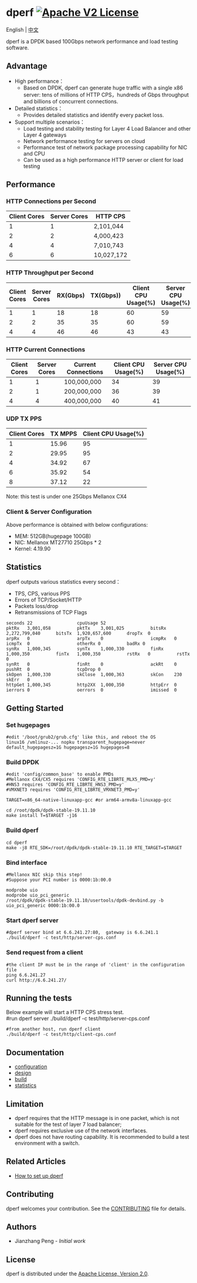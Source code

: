 # dperf [![Apache V2 License](https://img.shields.io/badge/license-Apache%20V2-blue.svg)](https://github.com/baidu/dperf/blob/main/LICENSE)

English | [中文](README-CN.md)

dperf is a DPDK based 100Gbps network performance and load testing software.

## Advantage
- High performance：
  - Based on DPDK, dperf can generate huge traffic with a single x86 server: tens of millions of HTTP CPS，hundreds of Gbps throughput and billions of concurrent connections. 
- Detailed statistics：
  - Provides detailed statistics and identify every packet loss.
- Support multiple scenarios：
  - Load testing and stability testing for Layer 4 Load Balancer and other Layer 4 gateways 
  - Network  performance testing for servers on cloud 
  - Performance test of network package processing capability for NIC and CPU
  - Can be used as a high performance HTTP server or client for load testing

## Performance
### HTTP Connections per Second
|Client Cores|Server Cores|HTTP CPS|
|------------|------------|--------|
|1|1|2,101,044|
|2|2|4,000,423|
|4|4|7,010,743|
|6|6|10,027,172|

### HTTP Throughput per Second
|Client Cores|Server Cores|RX(Gbps)|TX(Gbps))|Client CPU Usage(%)|Server CPU Usage(%)|
|------------|------------|--------|---------|-------------------|-------------------|
|1|1|18|18|60|59|
|2|2|35|35|60|59|
|4|4|46|46|43|43|

### HTTP Current Connections
|Client Cores|Server Cores|Current Connections|Client CPU Usage(%)|Server CPU Usage(%)|
|------------|------------|-------------------|-------------------|-------------------|
|1|1|100,000,000|34|39|
|2|1|200,000,000|36|39|
|4|4|400,000,000|40|41|

### UDP TX PPS
|Client Cores|TX MPPS|Client CPU Usage(%)|
|------------|-------|-------------------|
|1|15.96|95|
|2|29.95|95|
|4|34.92|67|
|6|35.92|54|
|8|37.12|22|

Note: this test is under one 25Gbps Mellanox CX4

### Client & Server Configuration
Above performance is obtained with below configurations:

- MEM: 512GB(hugepage 100GB)
- NIC: Mellanox MT27710 25Gbps * 2
- Kernel: 4.19.90

## Statistics
dperf outputs various statistics every second：
- TPS, CPS, various PPS
- Errors of TCP/Socket/HTTP
- Packets loss/drop
- Retransmissions of TCP Flags

```
seconds 22                 cpuUsage 52
pktRx   3,001,058          pktTx    3,001,025          bitsRx   2,272,799,040      bitsTx  1,920,657,600      dropTx  0
arpRx   0                  arpTx    0                  icmpRx   0                  icmpTx  0                  otherRx 0          badRx 0
synRx   1,000,345          synTx    1,000,330          finRx    1,000,350          finTx   1,000,350          rstRx   0          rstTx 0
synRt   0                  finRt    0                  ackRt    0                  pushRt  0                  tcpDrop 0
skOpen  1,000,330          skClose  1,000,363          skCon    230                skErr   0
httpGet 1,000,345          http2XX  1,000,350          httpErr  0
ierrors 0                  oerrors  0                  imissed  0
```

## Getting Started
### Set hugepages
    #edit '/boot/grub2/grub.cfg' like this, and reboot the OS
    linux16 /vmlinuz-... nopku transparent_hugepage=never default_hugepagesz=1G hugepagesz=1G hugepages=8

### Build DPDK
    #edit 'config/common_base' to enable PMDs
    #Mellanox CX4/CX5 requires 'CONFIG_RTE_LIBRTE_MLX5_PMD=y'
    #HNS3 requires 'CONFIG_RTE_LIBRTE_HNS3_PMD=y'
    #VMXNET3 requires 'CONFIG_RTE_LIBRTE_VMXNET3_PMD=y'
    
    TARGET=x86_64-native-linuxapp-gcc #or arm64-armv8a-linuxapp-gcc
    
    cd /root/dpdk/dpdk-stable-19.11.10
    make install T=$TARGET -j16

### Build dperf
    cd dperf
    make -j8 RTE_SDK=/root/dpdk/dpdk-stable-19.11.10 RTE_TARGET=$TARGET

### Bind interface
    #Mellanox NIC skip this step!
    #Suppose your PCI number is 0000:1b:00.0
    
    modprobe uio
    modprobe uio_pci_generic
    /root/dpdk/dpdk-stable-19.11.10/usertools/dpdk-devbind.py -b uio_pci_generic 0000:1b:00.0

### Start dperf server
    #dperf server bind at 6.6.241.27:80,  gateway is 6.6.241.1
    ./build/dperf -c test/http/server-cps.conf

### Send request from a client
    #the client IP must be in the range of 'client' in the configuration file
    ping 6.6.241.27
    curl http://6.6.241.27/

## Running the tests
Below example will start a HTTP CPS stress test.    
    #run dperf server
    ./build/dperf -c test/http/server-cps.conf
    
    #from another host, run dperf client
    ./build/dperf -c test/http/client-cps.conf

## Documentation
 - [configuration](docs/configuration.md)
 - [design](docs/design.md)
 - [build](docs/build.md) 
 - [statistics](docs/statistics.md)

## Limitation
 - dperf requires that the HTTP message is in one packet, which is not suitable for the test of layer 7 load balancer;
 - dperf requires exclusive use of the network interfaces.
 - dperf does not have routing capability. It is recommended to build a test environment with a switch.

## Related Articles
- [How to set up dperf](https://metonymical.hatenablog.com/entry/2022/02/11/234927)

## Contributing

dperf welcomes your contribution. See the [CONTRIBUTING](CONTRIBUTING.md) file for details.

## Authors
* Jianzhang Peng - *Initial work*

## License
dperf is distributed under the [Apache License, Version 2.0](https://www.apache.org/licenses/LICENSE-2.0).
